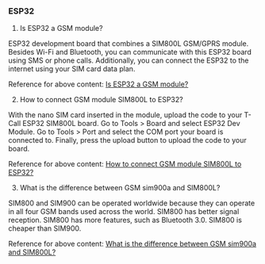 ### ESP32

1. Is ESP32 a GSM module?

ESP32 development board that combines a SIM800L GSM/GPRS module. Besides Wi-Fi and Bluetooth, you can communicate with this ESP32 board using SMS or phone calls. Additionally, you can connect the ESP32 to the internet using your SIM card data plan.

Reference for above content: [Is ESP32 a GSM module?](https://www.bombayelectronics.in/gsm-gprs-gps-wifi-modules.html)

2. How to connect GSM module SIM800L to ESP32?

With the nano SIM card inserted in the module, upload the code to your T-Call ESP32 SIM800L board. Go to Tools > Board and select ESP32 Dev Module. Go to Tools > Port and select the COM port your board is connected to. Finally, press the upload button to upload the code to your board.

Reference for above content: [How to connect GSM module SIM800L to ESP32?](https://randomnerdtutorials.com/esp32-sim800l-send-text-messages-sms/)

3. What is the difference between GSM sim900a and SIM800L?

SIM800 and SIM900 can be operated worldwide because they can operate in all four GSM bands used across the world. SIM800 has better signal reception. SIM800 has more features, such as Bluetooth 3.0. SIM800 is cheaper than SIM900.

Reference for above content: [What is the difference between GSM sim900a and SIM800L?](https://www.hnhcart.com/blogs/sensors-modules/difference-between-sim800l-sim800a-sim900a)
